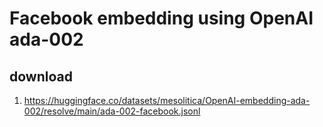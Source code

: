 # Facebook embedding using OpenAI ada-002

## download

1. https://huggingface.co/datasets/mesolitica/OpenAI-embedding-ada-002/resolve/main/ada-002-facebook.jsonl
